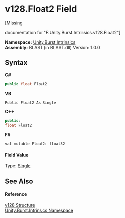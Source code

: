 # v128.Float2 Field
 

\[Missing <summary> documentation for "F:Unity.Burst.Intrinsics.v128.Float2"\]

**Namespace:**&nbsp;<a href="09cc6882-0421-9a21-7910-b18b53cbc7d3.md">Unity.Burst.Intrinsics</a><br />**Assembly:**&nbsp;BLAST (in BLAST.dll) Version: 1.0.0

## Syntax

**C#**<br />
``` C#
public float Float2
```

**VB**<br />
``` VB
Public Float2 As Single
```

**C++**<br />
``` C++
public:
float Float2
```

**F#**<br />
``` F#
val mutable Float2: float32
```


#### Field Value
Type: <a href="https://docs.microsoft.com/dotnet/api/system.single" target="_blank" rel="noopener noreferrer">Single</a>

## See Also


#### Reference
<a href="23de2595-00a7-d8a7-bdbf-410653d23e93.md">v128 Structure</a><br /><a href="09cc6882-0421-9a21-7910-b18b53cbc7d3.md">Unity.Burst.Intrinsics Namespace</a><br />